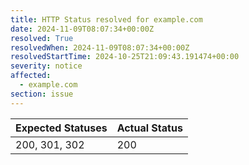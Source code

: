 ```yaml
---
title: HTTP Status resolved for example.com
date: 2024-11-09T08:07:34+00:00Z
resolved: True
resolvedWhen: 2024-11-09T08:07:34+00:00Z
resolvedStartTime: 2024-10-25T21:09:43.191474+00:00
severity: notice
affected:
  - example.com
section: issue
---
```


| Expected Statuses | Actual Status  |
|-------------------|----------------|
| 200, 301, 302 | 200 |
